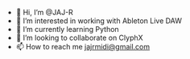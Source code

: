 - 👋 Hi, I’m @JAJ-R
- 👀 I’m interested in working with Ableton Live DAW
- 🌱 I’m currently learning Python
- 💞️ I’m looking to collaborate on ClyphX
- 📫 How to reach me jajrmidi@gmail.com

<!---
JAJ-R/JAJ-R is a ✨ special ✨ repository because its `README.md` (this file) appears on your GitHub profile.
You can click the Preview link to take a look at your changes.
--->
